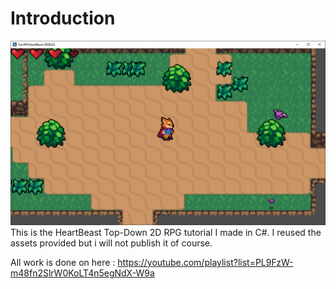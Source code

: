 <h1>Introduction</h1>

<img src="https://github.com/gbreuil/TutoRPGHeartBeast/blob/master/GamePreview.PNG" width="800px" height="auto">
This is the HeartBeast Top-Down 2D RPG tutorial I made in C#.
I reused the assets provided but i will not publish it of course.

All work is done on here : https://youtube.com/playlist?list=PL9FzW-m48fn2SlrW0KoLT4n5egNdX-W9a
